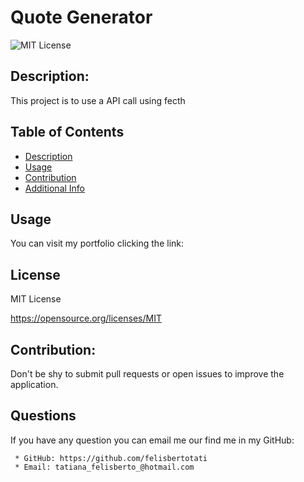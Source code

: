 # Quote Generator

![MIT License](https://img.shields.io/badge/license-MIT-blue.svg)

## Description:

This project is to use a API call using fecth

## Table of Contents

- [Description](#description)
- [Usage](#usage)
- [Contribution](#contribution)
- [Additional Info](#github)

## Usage

You can visit my portfolio clicking the link:

## License

MIT License

https://opensource.org/licenses/MIT

## Contribution:

Don't be shy to submit pull requests or open issues to improve the application.

## Questions

If you have any question you can email me our find me in my GitHub:

     * GitHub: https://github.com/felisbertotati
     * Email: tatiana_felisberto_@hotmail.com
